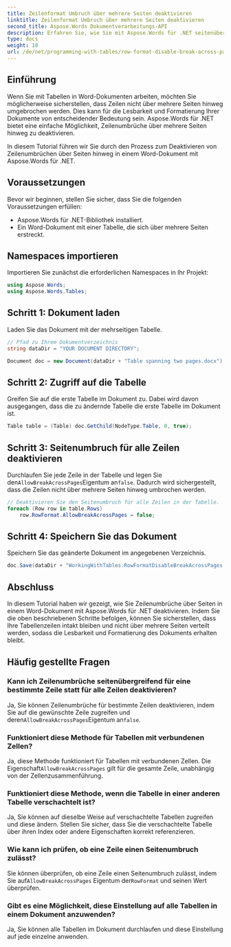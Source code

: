 ```yaml
---
title: Zeilenformat Umbruch über mehrere Seiten deaktivieren
linktitle: Zeilenformat Umbruch über mehrere Seiten deaktivieren
second_title: Aspose.Words Dokumentverarbeitungs-API
description: Erfahren Sie, wie Sie mit Aspose.Words für .NET seitenübergreifende Zeilenumbrüche in Word-Dokumenten deaktivieren, um die Lesbarkeit und Formatierung der Tabelle beizubehalten.
type: docs
weight: 10
url: /de/net/programming-with-tables/row-format-disable-break-across-pages/
---
```

## Einführung

Wenn Sie mit Tabellen in Word-Dokumenten arbeiten, möchten Sie möglicherweise sicherstellen, dass Zeilen nicht über mehrere Seiten hinweg umgebrochen werden. Dies kann für die Lesbarkeit und Formatierung Ihrer Dokumente von entscheidender Bedeutung sein. Aspose.Words für .NET bietet eine einfache Möglichkeit, Zeilenumbrüche über mehrere Seiten hinweg zu deaktivieren.

In diesem Tutorial führen wir Sie durch den Prozess zum Deaktivieren von Zeilenumbrüchen über Seiten hinweg in einem Word-Dokument mit Aspose.Words für .NET.

## Voraussetzungen

Bevor wir beginnen, stellen Sie sicher, dass Sie die folgenden Voraussetzungen erfüllen:
- Aspose.Words für .NET-Bibliothek installiert.
- Ein Word-Dokument mit einer Tabelle, die sich über mehrere Seiten erstreckt.

## Namespaces importieren

Importieren Sie zunächst die erforderlichen Namespaces in Ihr Projekt:

```csharp
using Aspose.Words;
using Aspose.Words.Tables;
```

## Schritt 1: Dokument laden

Laden Sie das Dokument mit der mehrseitigen Tabelle.

```csharp
// Pfad zu Ihrem Dokumentverzeichnis
string dataDir = "YOUR DOCUMENT DIRECTORY";

Document doc = new Document(dataDir + "Table spanning two pages.docx");
```

## Schritt 2: Zugriff auf die Tabelle

Greifen Sie auf die erste Tabelle im Dokument zu. Dabei wird davon ausgegangen, dass die zu ändernde Tabelle die erste Tabelle im Dokument ist.

```csharp
Table table = (Table) doc.GetChild(NodeType.Table, 0, true);
```

## Schritt 3: Seitenumbruch für alle Zeilen deaktivieren

 Durchlaufen Sie jede Zeile in der Tabelle und legen Sie den`AllowBreakAcrossPages`Eigentum an`false`. Dadurch wird sichergestellt, dass die Zeilen nicht über mehrere Seiten hinweg umbrochen werden.

```csharp
// Deaktivieren Sie den Seitenumbruch für alle Zeilen in der Tabelle.
foreach (Row row in table.Rows)
    row.RowFormat.AllowBreakAcrossPages = false;
```

## Schritt 4: Speichern Sie das Dokument

Speichern Sie das geänderte Dokument im angegebenen Verzeichnis.

```csharp
doc.Save(dataDir + "WorkingWithTables.RowFormatDisableBreakAcrossPages.docx");
```

## Abschluss

In diesem Tutorial haben wir gezeigt, wie Sie Zeilenumbrüche über Seiten in einem Word-Dokument mit Aspose.Words für .NET deaktivieren. Indem Sie die oben beschriebenen Schritte befolgen, können Sie sicherstellen, dass Ihre Tabellenzeilen intakt bleiben und nicht über mehrere Seiten verteilt werden, sodass die Lesbarkeit und Formatierung des Dokuments erhalten bleibt.

## Häufig gestellte Fragen

### Kann ich Zeilenumbrüche seitenübergreifend für eine bestimmte Zeile statt für alle Zeilen deaktivieren?  
 Ja, Sie können Zeilenumbrüche für bestimmte Zeilen deaktivieren, indem Sie auf die gewünschte Zeile zugreifen und deren`AllowBreakAcrossPages`Eigentum an`false`.

### Funktioniert diese Methode für Tabellen mit verbundenen Zellen?  
 Ja, diese Methode funktioniert für Tabellen mit verbundenen Zellen. Die Eigenschaft`AllowBreakAcrossPages` gilt für die gesamte Zeile, unabhängig von der Zellenzusammenführung.

### Funktioniert diese Methode, wenn die Tabelle in einer anderen Tabelle verschachtelt ist?  
Ja, Sie können auf dieselbe Weise auf verschachtelte Tabellen zugreifen und diese ändern. Stellen Sie sicher, dass Sie die verschachtelte Tabelle über ihren Index oder andere Eigenschaften korrekt referenzieren.

### Wie kann ich prüfen, ob eine Zeile einen Seitenumbruch zulässt?  
 Sie können überprüfen, ob eine Zeile einen Seitenumbruch zulässt, indem Sie auf`AllowBreakAcrossPages` Eigentum der`RowFormat` und seinen Wert überprüfen.

### Gibt es eine Möglichkeit, diese Einstellung auf alle Tabellen in einem Dokument anzuwenden?  
Ja, Sie können alle Tabellen im Dokument durchlaufen und diese Einstellung auf jede einzelne anwenden.